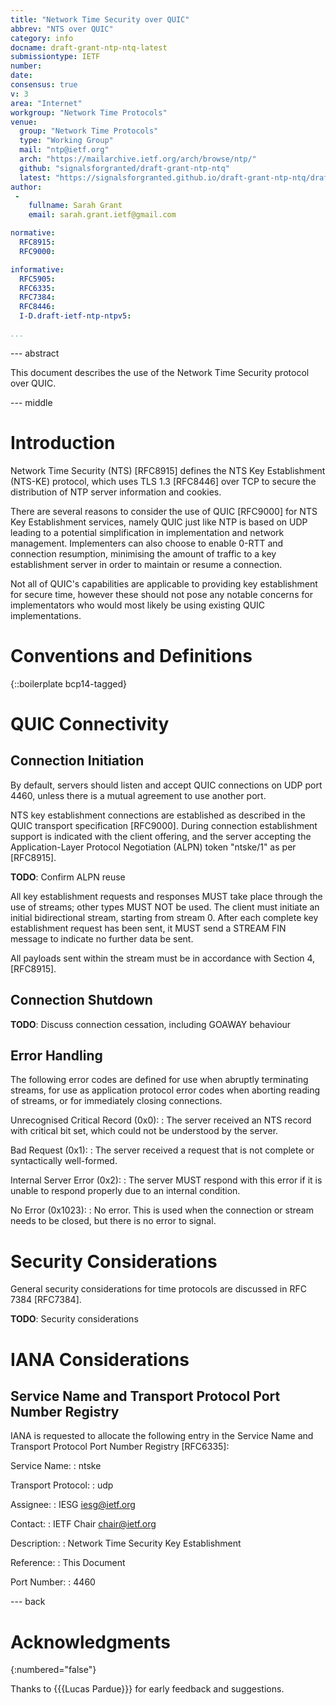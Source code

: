 ```yaml
---
title: "Network Time Security over QUIC"
abbrev: "NTS over QUIC"
category: info
docname: draft-grant-ntp-ntq-latest
submissiontype: IETF
number:
date:
consensus: true
v: 3
area: "Internet"
workgroup: "Network Time Protocols"
venue:
  group: "Network Time Protocols"
  type: "Working Group"
  mail: "ntp@ietf.org"
  arch: "https://mailarchive.ietf.org/arch/browse/ntp/"
  github: "signalsforgranted/draft-grant-ntp-ntq"
  latest: "https://signalsforgranted.github.io/draft-grant-ntp-ntq/draft-grant-ntp-ntq.html"
author:
 -
    fullname: Sarah Grant
    email: sarah.grant.ietf@gmail.com

normative:
  RFC8915:
  RFC9000:

informative:
  RFC5905:
  RFC6335:
  RFC7384:
  RFC8446:
  I-D.draft-ietf-ntp-ntpv5:

...
```


--- abstract

This document describes the use of the Network Time Security protocol over QUIC.

--- middle

# Introduction

Network Time Security (NTS) [RFC8915] defines the NTS Key Establishment (NTS-KE) protocol, which uses TLS 1.3 [RFC8446] over TCP to secure the distribution of NTP server information and cookies.

There are several reasons to consider the use of QUIC [RFC9000] for NTS Key Establishment services, namely QUIC just like NTP is based on UDP leading to a potential simplification in implementation and network management. Implementers can also choose to enable 0-RTT and connection resumption, minimising the amount of traffic to a key establishment server in order to maintain or resume a connection.

Not all of QUIC's capabilities are applicable to providing key establishment for secure time, however these should not pose any notable concerns for implementators who would most likely be using existing QUIC implementations.

# Conventions and Definitions

{::boilerplate bcp14-tagged}

# QUIC Connectivity

## Connection Initiation

By default, servers should listen and accept QUIC connections on UDP port 4460, unless there is a mutual agreement to use another port.

NTS key establishment connections are established as described in the QUIC transport specification [RFC9000]. During connection establishment support is indicated with the client offering, and the server accepting the Application-Layer Protocol Negotiation (ALPN) token "ntske/1" as per [RFC8915].

**TODO**: Confirm ALPN reuse

All key establishment requests and responses MUST take place through the use of streams; other types MUST NOT be used. The client must initiate an initial bidirectional stream, starting from stream 0. After each complete key establishment request has been sent, it MUST send a STREAM FIN message to indicate no further data be sent.

All payloads sent within the stream must be in accordance with Section 4, [RFC8915].

## Connection Shutdown

**TODO**: Discuss connection cessation, including GOAWAY behaviour

## Error Handling

The following error codes are defined for use when abruptly terminating streams, for use as application protocol error codes when aborting reading of streams, or for immediately closing connections.

Unrecognised Critical Record (0x0):
 : The server received an NTS record with critical bit set, which could not be understood by the server.

Bad Request (0x1):
 : The server received a request that is not complete or syntactically well-formed.

Internal Server Error (0x2):
 : The server MUST respond with this error if it is unable to respond properly due to an internal condition.

No Error (0x1023):
 : No error. This is used when the connection or stream needs to be closed, but there is no error to signal.

# Security Considerations

General security considerations for time protocols are discussed in RFC 7384 [RFC7384].

**TODO**: Security considerations

# IANA Considerations

## Service Name and Transport Protocol Port Number Registry

IANA is requested to allocate the following entry in the Service Name and Transport Protocol Port Number Registry [RFC6335]:

  Service Name:
  : ntske

  Transport Protocol:
  : udp

  Assignee:
  : IESG <iesg@ietf.org>

  Contact:
  : IETF Chair <chair@ietf.org>

  Description:
  : Network Time Security Key Establishment

  Reference:
  : This Document

  Port Number:
  : 4460


--- back

# Acknowledgments
{:numbered="false"}

Thanks to {{{Lucas Pardue}}} for early feedback and suggestions.
